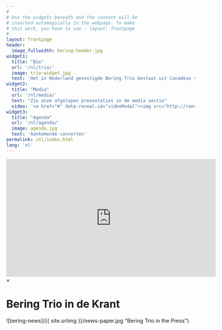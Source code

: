 ```yaml
---
#
# Use the widgets beneath and the content will be
# inserted automagically in the webpage. To make
# this work, you have to use › layout: frontpage
#
layout: frontpage
header:
  image_fullwidth: bering-header.jpg
widget1:
  title: "Bio"
  url: '/nl/trio/'
  image: trio-widget.jpg
  text: 'Het in Nederland gevestigde Bering Trio bestaat uit Canadese violist Paul Medeiros, Amerikaanse altviolist/violist Ian de Jong en Letse celliste Aleksandra Kaspera. Een hechte vriendschap gebaseerd op een gezamenlijke liefde voor kamermuziek brengt deze musici bij elkaar.'
widget2:
  title: "Media"
  url: '/nl/media/'
  text: "Zie onze afgelopen presentaties in de media sectie"
  video: '<a href="#" data-reveal-id="videoModal"><img src="http://randomtoor.github.io/images/youtube0.jpg" width="302" height="182" alt=""/></a>'
widget3:
  title: "Agenda"
  url: '/nl/agenda/'
  image: agenda.jpg
  text: 'Aankomende concerten'
permalink: /nl/index.html
lang: 'nl'
---
```



<div id="videoModal" class="reveal-modal large" data-reveal="">
  <div class="flex-video widescreen vimeo" style="display: block;">
	<iframe width="560" height="315" src="https://www.youtube.com/embed/Jb8x-jXjuTg" frameborder="0" allowfullscreen></iframe>
  </div>
  <a class="close-reveal-modal">&#215;</a>
</div>

# Bering Trio in de Krant

![bering-news]({{ site.urlimg }}/news-paper.jpg "Bering Trio in the Press")

